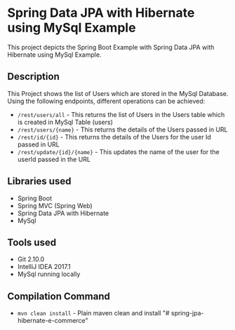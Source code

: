 # Spring Data JPA with Hibernate using MySql Example
This project depicts the Spring Boot Example with Spring Data JPA with Hibernate using MySql Example.

## Description
This Project shows the list of Users which are stored in the MySql Database. Using the following endpoints, different operations can be achieved:
- `/rest/users/all` - This returns the list of Users in the Users table which is created in MySql Table (users)
- `/rest/users/{name}` - This returns the details of the Users passed in URL
- `/rest/id/{id}` - This returns the details of the Users for the user Id passed in URL
- `/rest/update/{id}/{name}` - This updates the name of the user for the userId passed in the URL

## Libraries used
- Spring Boot
- Spring MVC (Spring Web)
- Spring Data JPA with Hibernate
- MySql

## Tools used
- Git 2.10.0
- IntelliJ IDEA 2017.1
- MySql running locally

## Compilation Command
- `mvn clean install` - Plain maven clean and install
"# spring-jpa-hibernate-e-commerce" 
